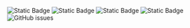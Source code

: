 ![Static Badge](https://img.shields.io/badge/blacklists-60-000000) ![Static Badge](https://img.shields.io/badge/blacklisted-3115344-cc0000) ![Static Badge](https://img.shields.io/badge/whitelisted-2244-00CC00) ![Static Badge](https://img.shields.io/badge/streaming_blacklist-28107-000000) ![GitHub issues](https://img.shields.io/github/issues/fabriziosalmi/blacklists)
